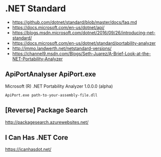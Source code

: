 # .NET Standard

*   https://github.com/dotnet/standard/blob/master/docs/faq.md
*   https://docs.microsoft.com/en-us/dotnet/api/
*   https://blogs.msdn.microsoft.com/dotnet/2016/09/26/introducing-net-standard/
*   https://docs.microsoft.com/en-us/dotnet/standard/portability-analyzer
*	http://immo.landwerth.net/netstandard-versions/
*   https://channel9.msdn.com/Blogs/Seth-Juarez/A-Brief-Look-at-the-NET-Portability-Analyzer

## ApiPortAnalyser ApiPort.exe

Microsoft (R) .NET Portability Analyzer 1.0.0.0 (alpha)


    ApiPort.exe path-to-your-assembly-file.dll

## [Reverse] Package Search

http://packagesearch.azurewebsites.net/


## I Can Has .NET Core      

https://icanhasdot.net/    




